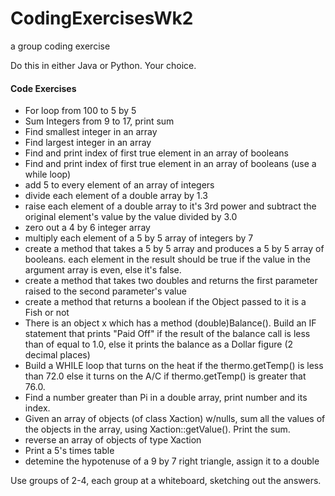 # CodingExercisesWk2
a group coding exercise

Do this in either Java or Python. Your choice.

#### Code Exercises

- For loop from 100 to 5 by 5
- Sum Integers from 9 to 17, print sum
- Find smallest integer in an array
- Find largest integer in an array
- Find and print index of first true element in an array of booleans
- Find and print index of first true element in an array of booleans (use a while loop)
- add 5 to every element of an array of integers
- divide each element of a double array by 1.3
- raise each element of a double array to it's 3rd power and subtract the original element's value by the value divided by 3.0
- zero out a 4 by 6 integer array
- multiply each element of a 5 by 5 array of integers by 7
- create a method that takes a 5 by 5 array and produces a 5 by 5 array of booleans. each element in the result should be true if the value in the argument array is even, else it's false.
- create a method that takes two doubles and returns the first parameter raised to the second parameter's value
- create a method that returns a boolean if the Object passed to it is a Fish or not
- There is an object x which has a method (double)Balance(). Build an IF statement that prints "Paid Off" if the result of the balance call is less than of equal to 1.0, else it prints the balance as a Dollar figure (2 decimal places) 
- Build a WHILE loop that turns on the heat if the thermo.getTemp() is less than 72.0 else it turns on the A/C if thermo.getTemp() is greater that 76.0.
- Find a number greater than Pi in a double array, print number and its index.
- Given an array of objects (of class Xaction) w/nulls, sum all the values of the objects in the array, using Xaction::getValue(). Print the sum.
- reverse an array of objects of type Xaction
- Print a 5's times table
- detemine the hypotenuse of a 9 by 7 right triangle, assign it to a double

Use groups of 2-4, each group at a whiteboard, sketching out the answers.
